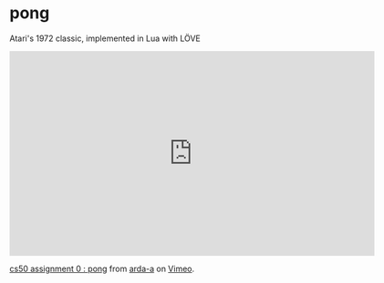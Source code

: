 # pong
Atari's 1972 classic, implemented in Lua with LÖVE

<iframe src="https://player.vimeo.com/video/321956522" width="640" height="360" frameborder="0" webkitallowfullscreen mozallowfullscreen allowfullscreen></iframe>
<p><a href="https://vimeo.com/321956522">cs50 assignment 0 : pong</a> from <a href="https://vimeo.com/user4588442">arda-a</a> on <a href="https://vimeo.com">Vimeo</a>.</p>
